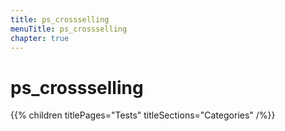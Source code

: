 ```yaml
---
title: ps_crossselling
menuTitle: ps_crossselling
chapter: true
---
```


# ps_crossselling

{{% children titlePages="Tests" titleSections="Categories" /%}}